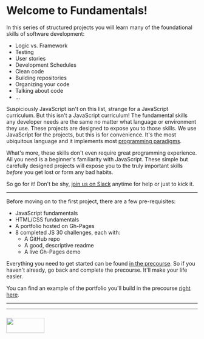 # Welcome to Fundamentals!

In this series of structured projects you will learn many of the foundational skills of software development:
* Logic vs. Framework
* Testing
* User stories
* Development Schedules
* Clean code
* Building repositories
* Organizing your code
* Talking about code 
* ...

Suspiciously JavaScript isn't on this list, strange for a JavaScript curriculum.  But this isn't a JavaScript curriculum!  The fundamental skills any developer needs are the same no matter what language or environment they use.  These projects are designed to expose you to those skills.  We use JavaScript for the projects, but this is for convenience. It's the most ubiquitous language and it implements most [programming paradigms](https://elewa-academy.github.io/General-Resources/programming-resources/programming-paradigms.html).

What's more, these skills don't even require great programming experience.  All you need is a beginner's familiarity with JavaScript.  These simple but carefully designed projects will expose you to the truly important skills _before_ you get lost or form any bad habits. 

So go for it!  Don't be shy, [join us on Slack](https://join.slack.com/t/elewa-academy/shared_invite/enQtMjk4OTA3OTM1NjIwLTA2ZmQ0NDVhNjQxZWM2NjNhNmMyNmVhZGNhZmJmZTY1OWQ4Nzc0ZTkzZGE3NjdiYTYwYThlNzI3YTg2NGM5MGM) anytime for help or just to kick it.

___

Before moving on to the first project, there are a few pre-requisites:
* JavaScript fundamentals
* HTML/CSS fundamentals
* A portfolio hosted on Gh-Pages
* 8 completed JS 30 challenges, each with:
  * A GitHub repo
  * A good, descriptive readme
  * A live Gh-Pages demo 

Everything you need to get started can be found [in the precourse](https://elewa-academy.github.io/April-Precourse).  So if you haven't already, go back and complete the precourse.  It'll make your life easier.

You can find an example of the portfolio you'll build in the precourse [right here](https://elewa-student.github.io).




___
___
### <a href="http://elewa.education/blog" target="_blank"><img src="https://user-images.githubusercontent.com/18554853/34921062-506450ae-f97d-11e7-875f-6feeb26ad72d.png" width="100" height="40"/></a>